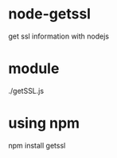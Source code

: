 # node-getssl

get ssl information with nodejs

# module
./getSSL.js

# using npm

npm install getssl
